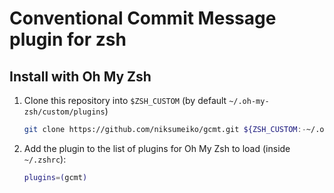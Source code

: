 # Conventional Commit Message plugin for zsh

## Install with Oh My Zsh

1. Clone this repository into `$ZSH_CUSTOM` (by default `~/.oh-my-zsh/custom/plugins`)

    ```sh
    git clone https://github.com/niksumeiko/gcmt.git ${ZSH_CUSTOM:-~/.oh-my-zsh/custom}/plugins/gcmt
    ```

2. Add the plugin to the list of plugins for Oh My Zsh to load (inside `~/.zshrc`):

    ```sh
    plugins=(gcmt)
    ```
 
